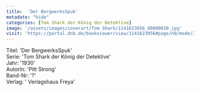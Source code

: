 ```yaml
---
title:  'Der BergwerksSpuk'
metadate: "hide"
categories: [Tom Shark der König der Detektive]
image: '/assets/images/coverart/Tom Shark/1141623056_00000010.jpg'
visit: 'https://portal.dnb.de/bookviewer/view/1141623056#page/n0/mode/2up'
---
```

Titel: 'Der BergwerksSpuk' <br>
Serie: 'Tom Shark der König der Detektive' <br>
Jahr: '1930' <br>
AutorIn: 'Pitt Strong' <br>
Band-Nr: '?' <br>
Verlag: ' Verlagshaus Freya'
